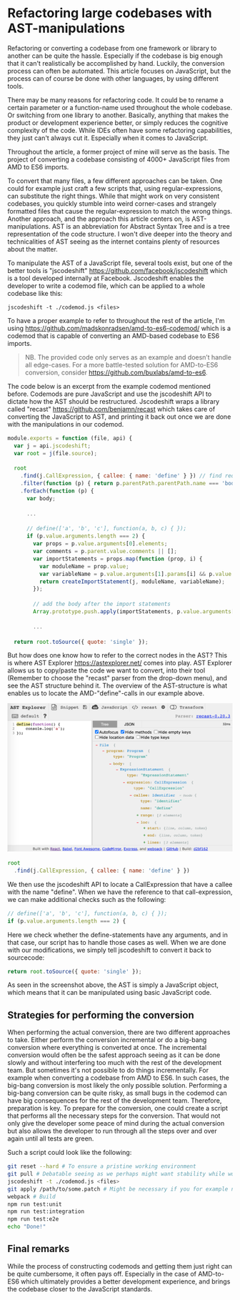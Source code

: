 # Refactoring large codebases with AST-manipulations

Refactoring or converting a codebase from one framework or library to another can be quite the hassle. Especially if the codebase is big enough that it can't realistically be accomplished by hand. Luckily, the conversion process can often be automated. This article focuses on JavaScript, but the process can of course be done with other languages, by using different tools.

There may be many reasons for refactoring code. It could be to rename a certain parameter or a function-name used throughout the whole codebase. Or switching from one library to another. Basically, anything that makes the product or development experience better, or simply reduces the cognitive complexity of the code. While IDEs often have some refactoring capabilities, they just can't always cut it. Especially when it comes to JavaScript.

Throughout the article, a former project of mine will serve as the basis. The project of converting a codebase consisting of 4000+ JavaScript files from AMD to ES6 imports.

To convert that many files, a few different approaches can be taken. One could for example just craft a few scripts that, using regular-expressions, can substitute the right things. While that might work on very consistent codebases, you quickly stumble into weird corner-cases and strangely formatted files that cause the regular-expression to match the wrong things. Another approach, and the approach this article centers on, is AST-manipulations. AST is an abbreviation for Abstract Syntax Tree and is a tree representation of the code structure. I won't dive deeper into the theory and technicalities of AST seeing as the internet contains plenty of resources about the matter.

To manipulate the AST of a JavaScript file, several tools exist, but one of the better tools is "jscodeshift" <https://github.com/facebook/jscodeshift> which is a tool developed internally at Facebook. Jscodeshift enables the developer to write a codemod file, which can be applied to a whole codebase like this:

```
jscodeshift -t ./codemod.js <files>
```

To have a proper example to refer to throughout the rest of the article, I'm using <https://github.com/madskonradsen/amd-to-es6-codemod/> which is a codemod that is capable of converting an AMD-based codebase to ES6 imports.

> NB. The provided code only serves as an example and doesn’t handle all edge-cases. For a more battle-tested solution for AMD-to-ES6 conversion, consider <https://github.com/buxlabs/amd-to-es6>.

The code below is an excerpt from the example codemod mentioned before. Codemods are pure JavaScript and use the jscodeshift API to dictate how the AST should be restructured. Jscodeshift wraps a library called "recast" <https://github.com/benjamn/recast> which takes care of converting the JavaScript to AST, and printing it back out once we are done with the manipulations in our codemod.

```javascript
module.exports = function (file, api) {
  var j = api.jscodeshift;
  var root = j(file.source);

  root
    .find(j.CallExpression, { callee: { name: 'define' } }) // find require() function calls
    .filter(function (p) { return p.parentPath.parentPath.name === 'body'; })
    .forEach(function (p) {
      var body;

      ...

      // define(['a', 'b', 'c'], function(a, b, c) { });
      if (p.value.arguments.length === 2) {
        var props = p.value.arguments[0].elements;
        var comments = p.parent.value.comments || [];
        var importStatements = props.map(function (prop, i) {
          var moduleName = prop.value;
          var variableName = p.value.arguments[1].params[i] && p.value.arguments[1].params[i].name;
          return createImportStatement(j, moduleName, variableName);
        });

        // add the body after the import statements
        Array.prototype.push.apply(importStatements, p.value.arguments[1].body.body);

        ...

  return root.toSource({ quote: 'single' });

```

But how does one know how to refer to the correct nodes in the AST? This is where AST Explorer <https://astexplorer.net/> comes into play. AST Explorer allows us to copy/paste the code we want to convert, into their tool (Remember to choose the "recast" parser from the drop-down menu), and see the AST structure behind it. The overview of the AST-structure is what enables us to locate the AMD-"define"-calls in our example above.

![](./images/astexplorer.png)


```javascript
root
  .find(j.CallExpression, { callee: { name: 'define' } })
```

We then use the jscodeshift API to locate a CallExpression that have a callee with the name "define". When we have the reference to that call-expression, we can make additional checks such as the following:

```javascript
// define(['a', 'b', 'c'], function(a, b, c) { });
if (p.value.arguments.length === 2) {
```

Here we check whether the define-statements have any arguments, and in that case, our script has to handle those cases as well. When we are done with our modifications, we simply tell jscodeshift to convert it back to sourcecode:

```javascript
return root.toSource({ quote: 'single' });
```

As seen in the screenshot above, the AST is simply a JavaScript object, which means that it can be manipulated using basic JavaScript code.

## Strategies for performing the conversion
When performing the actual conversion, there are two different approaches to take. Either perform the conversion incremental or do a big-bang conversion where everything is converted at once. The incremental conversion would often be the safest approach seeing as it can be done slowly and without interfering too much with the rest of the development team. But sometimes it's not possible to do things incrementally. For example when converting a codebase from AMD to ES6. In such cases, the big-bang conversion is most likely the only possible solution.
Performing a big-bang conversion can be quite risky, as small bugs in the codemod can have big consequences for the rest of the development team. Therefore, preparation is key. To prepare for the conversion, one could create a script that performs all the necessary steps for the conversion. That would not only give the developer some peace of mind during the actual conversion but also allows the developer to run through all the steps over and over again until all tests are green.

Such a script could look like the following:
```bash
git reset --hard # To ensure a pristine working environment
git pull # Debatable seeing as we perhaps might want stability while working on the script
jscodeshift -t ./codemod.js <files>
git apply /path/to/some.patch # Might be necessary if you for example need to make changes to a Webpack-config 
webpack # Build
npm run test:unit
npm run test:integration
npm run test:e2e
echo "Done!"
```

## Final remarks

While the process of constructing codemods and getting them just right can be quite cumbersome, it often pays off. Especially in the case of AMD-to-ES6 which ultimately provides a better development experience, and brings the codebase closer to the JavaScript standards.
